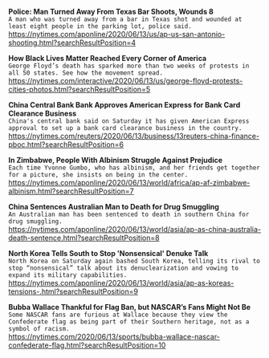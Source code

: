 **Police: Man Turned Away From Texas Bar Shoots, Wounds 8**\
`A man who was turned away from a bar in Texas shot and wounded at least eight people in the parking lot, police said.`\
https://nytimes.com/aponline/2020/06/13/us/ap-us-san-antonio-shooting.html?searchResultPosition=4

**How Black Lives Matter Reached Every Corner of America**\
`George Floyd’s death has sparked more than two weeks of protests in all 50 states. See how the movement spread.`\
https://nytimes.com/interactive/2020/06/13/us/george-floyd-protests-cities-photos.html?searchResultPosition=5

**China Central Bank Bank Approves American Express for Bank Card Clearance Business**\
`China's central bank said on Saturday it has given American Express approval to set up a bank card clearance business in the country.`\
https://nytimes.com/reuters/2020/06/13/business/13reuters-china-finance-pboc.html?searchResultPosition=6

**In Zimbabwe, People With Albinism Struggle Against Prejudice**\
`Each time Yvonne Gumbo, who has albinism, and her friends get together for a picture, she insists on being in the center. `\
https://nytimes.com/aponline/2020/06/13/world/africa/ap-af-zimbabwe-albinism.html?searchResultPosition=7

**China Sentences Australian Man to Death for Drug Smuggling**\
`An Australian man has been sentenced to death in southern China for drug smuggling.`\
https://nytimes.com/aponline/2020/06/13/world/asia/ap-as-china-australia-death-sentence.html?searchResultPosition=8

**North Korea Tells South to Stop 'Nonsensical' Denuke Talk**\
`North Korea on Saturday again bashed South Korea, telling its rival to stop “nonsensical” talk about its denuclearization and vowing to expand its military capabilities. `\
https://nytimes.com/aponline/2020/06/13/world/asia/ap-as-koreas-tensions-.html?searchResultPosition=9

**Bubba Wallace Thankful for Flag Ban, but NASCAR’s Fans Might Not Be**\
`Some NASCAR fans are furious at Wallace because they view the Confederate flag as being part of their Southern heritage, not as a symbol of racism.`\
https://nytimes.com/2020/06/13/sports/bubba-wallace-nascar-confederate-flag.html?searchResultPosition=10

